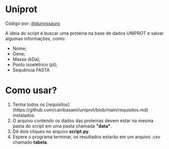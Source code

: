 # Uniprot
Código por: [@dunossauro](https://github.com/dunossauro)

A ideia do script é buscar uma proteína na base de dados UNIPROT e salvar algumas informações, como:

- Nome;
- Gene;
- Massa (kDa);
- Ponto isoelétrico (pI);
- Sequência FASTA

# Como usar?
<ol>
  <li>Tenha todos os [requisitos](https://github.com/canibasami/uniprot/blob/main/requisitos.md) instalados.</li>
  <li>O arquivo contendo os dados das proteínas devem estar na mesma pasta do script em uma pasta chamada <b>"data"</b>.</li>
  <li>Dê dois cliques no arquivo <b>script.py</b>.</li>
  <li>Espere o programa terminar, os resultados estarão em um arquivo .csv chamado <b>tabela</b>.</li>
</ol>
  
